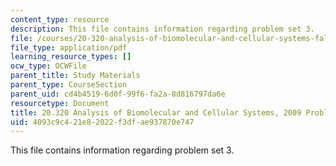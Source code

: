 ```yaml
---
content_type: resource
description: This file contains information regarding problem set 3.
file: /courses/20-320-analysis-of-biomolecular-and-cellular-systems-fall-2012/4093c9c421e82022f3dfae937870e747_MIT20_320F12_2009_PS3_Prob.pdf
file_type: application/pdf
learning_resource_types: []
ocw_type: OCWFile
parent_title: Study Materials
parent_type: CourseSection
parent_uid: cd4b4519-6d0f-99f6-fa2a-8d816797da6e
resourcetype: Document
title: 20.320 Analysis of Biomolecular and Cellular Systems, 2009 Problem Set 3
uid: 4093c9c4-21e8-2022-f3df-ae937870e747
---
```

This file contains information regarding problem set 3.

